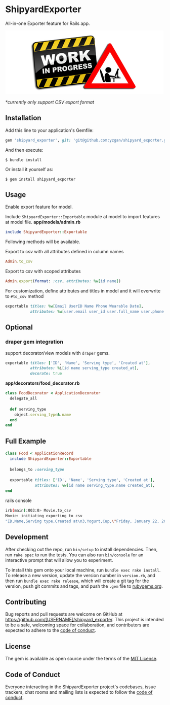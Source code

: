 # ShipyardExporter

All-in-one Exporter feature for Rails app.

![Work in progress](work-in-progress.png)

*\*currently only support CSV export format*

## Installation

Add this line to your application's Gemfile:

```ruby
gem 'shipyard_exporter', git: 'git@github.com:yzgan/shipyard_exporter.git'
```

And then execute:

    $ bundle install

Or install it yourself as:

    $ gem install shipyard_exporter

## Usage


Enable export feature for model.

Include `ShipyardExporter::Exportable` module at model to import features at model file.
**app/models/admin.rb**
```rb
include ShipyardExporter::Exportable
```
Following methods will be available.

Export to csv with all attributes defined in column names
```rb
Admin.to_csv
```
Export to csv with scoped attributes
```rb
Admin.export(format: :csv, attributes: %w[id name])
```
For customization, define attributes and titles in model and it will overwrite to `#to_csv` method
```rb
exportable titles: %w[Email UserID Name Phone Wearable Date],
           attributes: %w[user.email user_id user.full_name user.phone wearable wearable_type.name date]

```
## Optional
### draper gem integration
support decorator/view models with `draper` gems.
```rb
exportable titles: ['ID', 'Name', 'Serving type', 'Created at'],
           attributes: %i[id name serving_type created_at],
           decorate: true
```
**app/decorators/food_decorator.rb**
```rb
class FoodDecorator < ApplicationDecorator
  delegate_all

  def serving_type
    object.serving_type&.name
  end
end
```


## Full Example
```rb
class Food < ApplicationRecord
  include ShipyardExporter::Exportable

  belongs_to :serving_type

  exportable titles: ['ID', 'Name', 'Serving type', 'Created at'],
             attributes: %w[id name serving_type.name created_at],
end
```
rails console
```sh
irb(main):003:0> Movie.to_csv
Movie: initiating exporting to csv
"ID,Name,Serving type,Created at\n3,Yogurt,Cup,\"Friday, January 22, 2021 13:00\"\n"
```
## Development

After checking out the repo, run `bin/setup` to install dependencies. Then, run `rake spec` to run the tests. You can also run `bin/console` for an interactive prompt that will allow you to experiment.

To install this gem onto your local machine, run `bundle exec rake install`. To release a new version, update the version number in `version.rb`, and then run `bundle exec rake release`, which will create a git tag for the version, push git commits and tags, and push the `.gem` file to [rubygems.org](https://rubygems.org).

## Contributing

Bug reports and pull requests are welcome on GitHub at https://github.com/[USERNAME]/shipyard_exporter. This project is intended to be a safe, welcoming space for collaboration, and contributors are expected to adhere to the [code of conduct](https://github.com/[USERNAME]/shipyard_exporter/blob/master/CODE_OF_CONDUCT.md).


## License

The gem is available as open source under the terms of the [MIT License](https://opensource.org/licenses/MIT).

## Code of Conduct

Everyone interacting in the ShipyardExporter project's codebases, issue trackers, chat rooms and mailing lists is expected to follow the [code of conduct](https://github.com/[USERNAME]/shipyard_exporter/blob/master/CODE_OF_CONDUCT.md).
